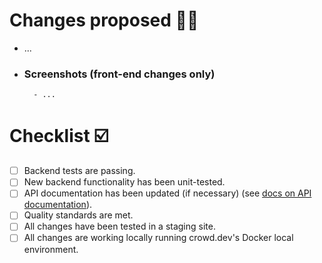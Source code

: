 # Changes proposed 👨‍🎓  
- ...  
- ### Screenshots (front-end changes only)  
		- ...  
# Checklist ☑️
- [ ] Backend tests are passing.  
- [ ] New backend functionality has been unit-tested.  
- [ ] API documentation has been updated (if necessary) (see [docs on API documentation](https://docs.crowd.dev/docs/updating-api-documentation)).  
- [ ] Quality standards are met.  
- [ ] All changes have been tested in a staging site.  
- [ ] All changes are working locally running crowd.dev's Docker local environment.
